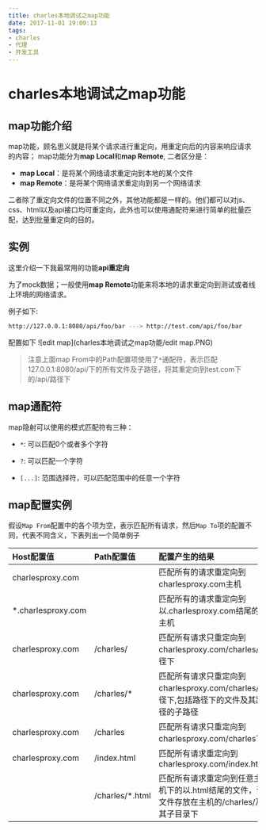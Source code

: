 ```yaml
---
title: charles本地调试之map功能
date: 2017-11-01 19:00:13
tags:
- charles
- 代理
- 开发工具
---
```


# charles本地调试之map功能

## map功能介绍
 map功能，顾名思义就是将某个请求进行重定向，用重定向后的内容来响应请求的内容；
map功能分为**map Local**和**map Remote**, 二者区分是：

- **map Local**：是将某个网络请求重定向到本地的某个文件
- **map Remote**：是将某个网络请求重定向到另一个网络请求

二者除了重定向文件的位置不同之外，其他功能都是一样的。他们都可以对js、css、html以及api接口均可重定向，此外也可以使用通配符来进行简单的批量匹配，达到批量重定向的目的。

## 实例
这里介绍一下我最常用的功能**api重定向**

为了mock数据；一般使用**map Remote**功能来将本地的请求重定向到测试或者线上环境的网络请求。
 
 例子如下:
``` bash
http://127.0.0.1:8080/api/foo/bar ---> http://test.com/api/foo/bar
```
配置如下
![edit map](charles本地调试之map功能/edit map.PNG)

>注意上面map From中的Path配置项使用了`*`通配符，表示匹配127.0.0.1:8080/api/下的所有文件及子路径，将其重定向到test.com下的/api/路径下

## map通配符
map隐射可以使用的模式匹配符有三种：
- `*`: 可以匹配0个或者多个字符

- `?`: 可以匹配一个字符

-  `[...]`: 范围选择符，可以匹配范围中的任意一个字符

## map配置实例
假设`Map From`配置中的各个项为空，表示匹配所有请求，然后`Map To`项的配置不同，代表不同含义，下表列出一个简单例子

| Host配置值|     Path配置值|   配置产生的结果|
| :-------- |  :--------| :------ |
| charlesproxy.com|   |  匹配所有的请求重定向到charlesproxy.com主机|
| *.charlesproxy.com|   |  匹配所有的请求重定向到以.charlesproxy.com结尾的主机|
| charlesproxy.com| /charles/  |  匹配所有请求只重定向到charlesproxy.com/charles/路径下|
| charlesproxy.com| /charles/*  |  匹配所有请求只重定向到charlesproxy.com/charles/路径下,包括路径下的文件及其路径的子路径|
| charlesproxy.com|  /charles |  匹配所有请求只重定向到charlesproxy.com/charles下|
| charlesproxy.com|  /index.html |  匹配所有请求重定向到charlesproxy.com/index.html|
| |  /charles/*.html |  匹配所有请求重定向到任意主机下的以.html结尾的文件，该文件存放在主机的/charles/及其子目录下|

